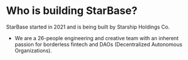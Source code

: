 # Who is building StarBase?

StarBase started in 2021 and is being built by Starship Holdings Co.

- We are a 26-people engineering and creative team with an inherent passion for borderless fintech and DAOs (Decentralized Autonomous Organizations).